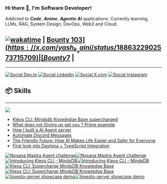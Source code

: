 <!-- <div align="center">
 <img
    src="https://render.gitanimals.org/farms/yashksaini-coder"
    width="800"
    height="250"
  />
</div> -->



### Hi there 👋, I'm **Software Developer**! 

Addicted to ***Code***, ***Anime***, ***Agentic AI*** applications. 
Currently learning, LLMs, RAG, System Design, DevOps, Web3 and Cloud.

## [![wakatime](https://wakatime.com/badge/user/9a827e04-5df8-4525-ace8-e88326bbf87a.svg)](https://wakatime.com/@9a827e04-5df8-4525-ace8-e88326bbf87a) | [Bounty 103$](https://x.com/yash_k_saini/status/1886322902573715709) | [Bounty 7$](https://x.com/yash_k_saini/status/1883502087688073345) |
---
[![Social Dev.to](https://skillicons.dev/icons?i=devto)](https://dev.to/@yashksaini)
[![Social Linkedin](https://skillicons.dev/icons?i=linkedin)](https://www.linkedin.com/in/yashksaini)
[![Social X.com](https://skillicons.dev/icons?i=twitter)](https://x.com/yash_k_saini)
[![Social Instagram](https://skillicons.dev/icons?i=instagram)](https://www.instagram.com/yashksaini.codes/)

<!--
## 📝 What I've done
---

- Participated in ***[Kaggle](https://www.kaggle.com/yashsaini007)*** competitions (Competitions Contributor)
- Participated & won 5+ hackathons
- Built Python Packages during OSS events
- Writing blogs on **[Dev.to](https://dev.to/@yashksaini)** about my experiences and learnings 

-->
  
## 📦 Skills
---

<img align='center' src="https://skillicons.dev/icons?i=git,github,githubactions,python,flask,fastapi,html,css,js,bash,nodejs,npm,pnpm,express,nextjs,react,vite,mongo,postgres,tailwind,ts,postman,prisma,supabase,vercel,docker">

<!-- ## 📦 Open Source Projects & Contributions
---

### [Mastra Mem0 Backend](https://github.com/yashksaini-coder/mastra-mem0-backend)
- Built a Multi-Agent AI Backend using Mastra & Mem0.
- With a worklfow to search & send  emails to users & collaborators, with personalized email drafts.
- General CSV file output containing all the data.

### [Python Blockchain System](https://python-blockchain-zeta.vercel.app/)
- Built a Blockchain System in Python
- Users can create public/ private key, send transactions, mine blocks, and more.

### [Investo Glow](https://investo-glow.vercel.app/)
- Built a Vite full stack application to get stock market data AI agent
- Many features such as Wathclist, Dashboard, Agentic AI chat, and more.
- User queries answered on real-time data using AI agent API

### [Notes App](https://notes-ai-tau.vercel.app/)
- Built a full stack application to create, edit, delete and search notes with AI LLM.
- With Supabase as Auth, Backend and Database provider
- Secure Auth, Advance Search with fuzzy finding, Chat and more.

### [GitHub Tracker](https://github-tracker-yashksaini.vercel.app/)
- ViteJS application to get your PRs merged in GitHub.
- Fetching data from GitHub API, and displaying it in a dashboard.
- Filter with different parameters, and sort them. -->

<!-- <img src="https://www.animatedimages.org/data/media/562/animated-line-image-0184.gif" width="1920" /> -->

<!-- ## Coding Streak & GitHub Stats

<table>
  <tr>
    <th>Coding Streak</th>
    <th>GitHub Stats</th>
  </tr>
  <tr>
    <td>
      <img src="https://github-streak-stats-ruby.vercel.app/?user=yashksaini-coder&theme=tokyonight&hide_border=true"  />
    </td>
    <td>
    <img src="https://awesome-github-stats.azurewebsites.net/user-stats/yashksaini-coder?cardType=octocat&theme=tokyonight&preferLogin=false&Border=%23DD272700" />
  </a>
    </td>
</table> -->

<!-- ![GitRoll Profile Badge](https://gitroll.io/api/badges/profiles/v1/u1NA7nDZCykMp15S98lehaGaXAcG3) -->

<!-- <div align="center">
 <img
    src="./banner.png"
    width="700"
    height="300"
  />
</div>
<br>  

<img src="https://www.animatedimages.org/data/media/562/animated-line-image-0184.gif" width="1920" />

-->

<!-- ## 📚 Latest Blog Posts -->

<!-- BLOG-POST-LIST:START -->
- [Kleos CLI: Mindsdb Knowledge Base supercharged](https://dev.to/yashksaini/kleos-cli-mindsdb-knowledge-base-supercharged-1a83)
- [What does not Giving up get you ? Prime example](https://dev.to/yashksaini/what-does-not-giving-up-get-you-prime-example-2bn9)
- [How I built a AI Agent server](https://dev.to/yashksaini/how-i-built-a-ai-agent-server-3315)
- [Automate Discord Messages](https://dev.to/yashksaini/automate-discord-messages-30ip)
- [The Friendly Future: How AI Makes Life Easier and Safer for Everyone](https://dev.to/yashksaini/the-friendly-future-how-ai-makes-life-easier-and-safer-for-everyone-4de8)
- [First look into Daytona + TypeScript Integration](https://dev.to/yashksaini/first-look-into-daytona-typescript-integration-51i4)
<!-- BLOG-POST-LIST:END -->

<!-- <img src="https://www.animatedimages.org/data/media/562/animated-line-image-0184.gif" width="1920" />
<br>
<div align="center">
  <img src="https://ssr-contributions-svg.vercel.app/_/yashksaini-coder?chart=3dbar&gap=0.6&scale=2&gradient=true&for-the-badgeten=0&animation=mess&animation_duration=6&animation_loop=true&format=svg&weeks=50&theme=purple&widget_size=large&colors=10002B,240046,3C096C,5A189A,7B2CBF,9D4EDD,C77DFF,E0AAFF&dark=true">
</div> 
-->

<!-- Youtube video sections -->

<!-- ### 📺 Latest YouTube Videos -->

<!-- BEGIN YOUTUBE-CARDS -->
[![Nosana Mastra Agent challenge](https://ytcards.demolab.com/?id=vCV0D_ous8o&title=Nosana+Mastra+Agent+challenge&lang=en&timestamp=1752328661&background_color=%230d1117&title_color=%23ffffff&stats_color=%23dedede&max_title_lines=2&width=250&border_radius=5&duration=236 "Nosana Mastra Agent challenge")](https://www.youtube.com/watch?v=vCV0D_ous8o#gh-dark-mode-only)[![Nosana Mastra Agent challenge](https://ytcards.demolab.com/?id=vCV0D_ous8o&title=Nosana+Mastra+Agent+challenge&lang=en&timestamp=1752328661&background_color=%23ffffff&title_color=%2324292f&stats_color=%2357606a&max_title_lines=2&width=250&border_radius=5&duration=236 "Nosana Mastra Agent challenge")](https://www.youtube.com/watch?v=vCV0D_ous8o#gh-light-mode-only)
[![Introducing Kleos CLI - MindsDB](https://ytcards.demolab.com/?id=XUjFx7NhwX0&title=Introducing+Kleos+CLI+-+MindsDB&lang=en&timestamp=1751711432&background_color=%230d1117&title_color=%23ffffff&stats_color=%23dedede&max_title_lines=2&width=250&border_radius=5&duration=1049 "Introducing Kleos CLI - MindsDB")](https://www.youtube.com/watch?v=XUjFx7NhwX0#gh-dark-mode-only)[![Introducing Kleos CLI - MindsDB](https://ytcards.demolab.com/?id=XUjFx7NhwX0&title=Introducing+Kleos+CLI+-+MindsDB&lang=en&timestamp=1751711432&background_color=%23ffffff&title_color=%2324292f&stats_color=%2357606a&max_title_lines=2&width=250&border_radius=5&duration=1049 "Introducing Kleos CLI - MindsDB")](https://www.youtube.com/watch?v=XUjFx7NhwX0#gh-light-mode-only)
[![Kleos CLI:  Supercharge MindsDB Knowledge Base](https://ytcards.demolab.com/?id=lfkm1IUKwOQ&title=Kleos+CLI%3A++Supercharge+MindsDB+Knowledge+Base&lang=en&timestamp=1751330626&background_color=%230d1117&title_color=%23ffffff&stats_color=%23dedede&max_title_lines=2&width=250&border_radius=5&duration=218 "Kleos CLI:  Supercharge MindsDB Knowledge Base")](https://www.youtube.com/watch?v=lfkm1IUKwOQ#gh-dark-mode-only)[![Kleos CLI:  Supercharge MindsDB Knowledge Base](https://ytcards.demolab.com/?id=lfkm1IUKwOQ&title=Kleos+CLI%3A++Supercharge+MindsDB+Knowledge+Base&lang=en&timestamp=1751330626&background_color=%23ffffff&title_color=%2324292f&stats_color=%2357606a&max_title_lines=2&width=250&border_radius=5&duration=218 "Kleos CLI:  Supercharge MindsDB Knowledge Base")](https://www.youtube.com/watch?v=lfkm1IUKwOQ#gh-light-mode-only)
[![Investo-server showcase demo](https://ytcards.demolab.com/?id=w8wt_jsnHRU&title=Investo-server+showcase+demo&lang=en&timestamp=1750347681&background_color=%230d1117&title_color=%23ffffff&stats_color=%23dedede&max_title_lines=2&width=250&border_radius=5&duration=396 "Investo-server showcase demo")](https://www.youtube.com/watch?v=w8wt_jsnHRU#gh-dark-mode-only)[![Investo-server showcase demo](https://ytcards.demolab.com/?id=w8wt_jsnHRU&title=Investo-server+showcase+demo&lang=en&timestamp=1750347681&background_color=%23ffffff&title_color=%2324292f&stats_color=%2357606a&max_title_lines=2&width=250&border_radius=5&duration=396 "Investo-server showcase demo")](https://www.youtube.com/watch?v=w8wt_jsnHRU#gh-light-mode-only)
<!-- END YOUTUBE-CARDS -->

<!-- <img src="https://www.animatedimages.org/data/media/562/animated-line-image-0184.gif" width="1920" />


[![An image of @yashksainicoder's Holopin badges, which is a link to view their full Holopin profile](https://holopin.me/yashksainicoder)](https://holopin.io/@yashksainicoder) -->

<!-- Support Me Here -->

<!-- # <img src="https://user-images.githubusercontent.com/74038190/216112957-034e1f8b-5468-4857-8512-9cd2bac35bb6.png" alt="Handshake" width="40" /> Sponsor me -->

<!-- sponsors -->
<!-- 
<div align="center">
  <a href="https://github.com/sponsors/yashksaini-coder"><img src="https://img.shields.io/badge/sponsor-30363D?style=for-the-badge&logo=GitHub-Sponsors&logoColor=#EA4AAA" /></a>
  <a href="https://buymeacoffee.com/yashksaini"><img src="https://img.shields.io/badge/Buy%20Me%20a%20Coffee-ffdd00?style=for-the-badge&logo=buy-me-a-coffee&logoColor=black" /></a>
  </a>
</div>
<br> -->

<!-- <img src="https://www.animatedimages.org/data/media/562/animated-line-image-0184.gif" width="1920" />
 -->
